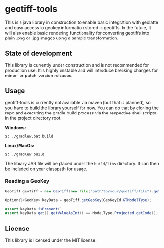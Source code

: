 # geotiff-tools

This is a java library in construction to enable basic integration with geolatte and easy access to geokey information stored in geotiffs.
In the future, it will also enable basic rendering functionality for converting geotiffs into plain .png or .jpg images using a sample transformation.

## State of development

This library is currently under construction and is not recommended for production use. It is highly unstable and will introduce breaking changes for minor- or patch-version releases.

## Usage

geotiff-tools is currently not available via maven (but that is planned), so you have to build the library yourself for now. You can do that by cloning the repo
and executing the gradle build process via the respective shell scripts in the project directory root.

**Windows:**
```shell
$: ./gradlew.bat build
```

**Linux/MacOs:**
```shell
$: ./gradlew build
```

The library JAR file will be placed under the `build/libs` directory. It can then be included on your classpath for usage.

### Reading a GeoKey

```java
GeoTiff geoTiff = new GeoTiff(new File("path/to/your/geotiff/file").getInputStream())

Optional<GeoKey> keyData = geoTiff.getGeoKey(GeoKeyId.GTModelType);

assert keyData.isPresent()
assert keyData.get().getValueAsInt() == ModelType.Projected.getCode();
```

## License

This library is licensed under the MIT license.
